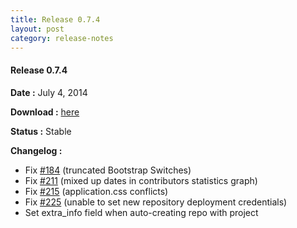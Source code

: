 ```yaml
---
title: Release 0.7.4
layout: post
category: release-notes
---
```


#### Release 0.7.4

**Date :** July 4, 2014

**Download :** [here](https://github.com/jbox-web/redmine_git_hosting/releases/tag/0.7.4)

**Status :** Stable

**Changelog :**

* Fix [#184](https://github.com/jbox-web/redmine_git_hosting/issues/184 ) (truncated Bootstrap Switches)
* Fix [#211](https://github.com/jbox-web/redmine_git_hosting/issues/211) (mixed up dates in contributors statistics graph)
* Fix [#215](https://github.com/jbox-web/redmine_git_hosting/issues/215) (application.css conflicts)
* Fix [#225](https://github.com/jbox-web/redmine_git_hosting/issues/225) (unable to set new repository deployment credentials)
* Set extra_info field when auto-creating repo with project
